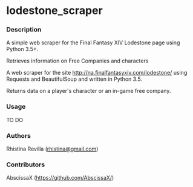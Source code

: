 # lodestone_scraper

### Description
A simple web scraper for the Final Fantasy XIV Lodestone page using Python 3.5+.

Retrieves information on Free Companies and characters

A web scraper for the site http://na.finalfantasyxiv.com/lodestone/ using Requests and BeautifulSoup and written in Python 3.5.

Returns data on a player's character or an in-game free company.

### Usage
TO DO

### Authors
Rhistina Revilla (rhistina@gmail.com)

### Contributors
AbscissaX (https://github.com/AbscissaX/)
